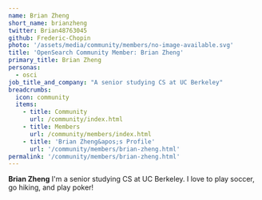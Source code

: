 ```yaml
---
name: Brian Zheng
short_name: brianzheng
twitter: Brian48763045
github: Frederic-Chopin
photo: '/assets/media/community/members/no-image-available.svg'
title: 'OpenSearch Community Member: Brian Zheng'
primary_title: Brian Zheng
personas:
  - osci
job_title_and_company: "A senior studying CS at UC Berkeley"
breadcrumbs:
  icon: community
  items:
    - title: Community
      url: /community/index.html
    - title: Members
      url: /community/members/index.html
    - title: 'Brian Zheng&apos;s Profile'
      url: '/community/members/brian-zheng.html'
permalink: '/community/members/brian-zheng.html'
---
```


**Brian Zheng** I'm a senior studying CS at UC Berkeley. I love to play soccer, go hiking, and play poker!
